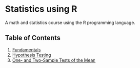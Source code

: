 # Statistics using R
A math and statistics course using the R programming language.

## Table of Contents

1. [Fundamentals](/Fundamentals/Index.md)
2. [Hypothesis Testing](/Hypothesis-Testing/Index.md)
3. [One- and Two-Sample Tests of the Mean](/One-and-Two-Sample-Tests/Index.md)
